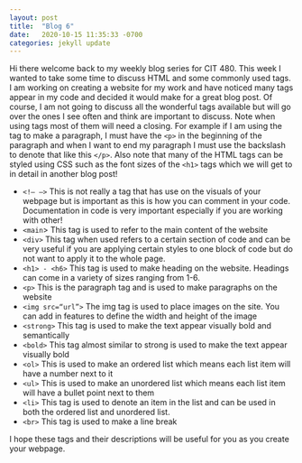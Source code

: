 ```yaml
---
layout: post
title:  "Blog 6"
date:   2020-10-15 11:35:33 -0700
categories: jekyll update
---
```

Hi there welcome back to my weekly blog series for CIT 480. This week I wanted to take some time to discuss HTML and some commonly used tags. I am working on creating a website for my work and have noticed many tags appear in my code and decided it would make for a great blog post. Of course, I am not going to discuss all the wonderful tags available but will go over the ones I see often and think are important to discuss. Note when using tags most of them will need a closing. For example if I am using the tag to make a paragraph, I must have the `<p>` in the beginning of the paragraph and when I want to end my paragraph I must use the backslash to denote that like this `</p>`. Also note that many of the HTML tags can be styled using CSS such as the font sizes of the `<h1>` tags which we will get to in detail in another blog post!

- `<!— —>` This is not really a tag that has use on the visuals of your webpage but is important as this is how you can comment in your code. Documentation in code is very important especially if you are working with other!
- `<main`> This tag is used to refer to the main content of the website 
- `<div>` This tag when used refers to a certain section of code and can be very useful if you are applying certain styles to one block of code but do not want to apply it to the whole page.
- `<h1> - <h6>` This tag is used to make heading on the website. Headings can come in a variety of sizes ranging from 1-6. 
- `<p>` This is the paragraph tag and is used to make paragraphs on the website
- `<img src=“url”>` The img tag is used to place images on the site. You can add in features to define the width and height of the image 
- `<strong>` This tag is used to make the text appear visually bold and semantically 
- `<bold>` This tag almost similar to strong is used to make the text appear visually bold 
- `<ol>` This is used to make an ordered list which means each list item will have a number next to it
- `<ul>` This is used to make an unordered list which means each list item will have a bullet point next to them
- `<li>` This tag is used to denote an item in the list and can be used in both the ordered list and unordered list. 
- `<br>` This tag is used to make a line break

I hope these tags and their descriptions will be useful for you as you create your webpage.


